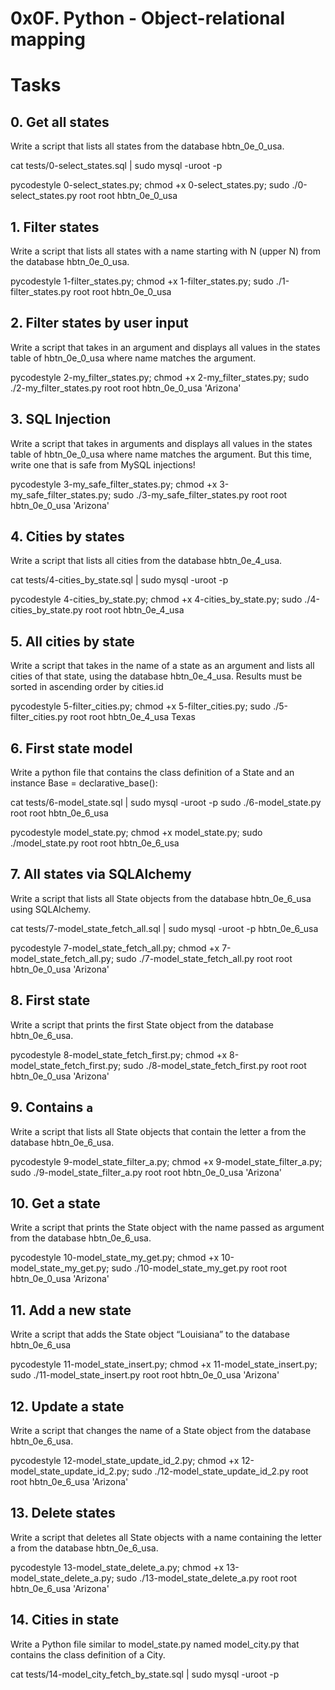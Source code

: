 # 0x0F. Python - Object-relational mapping

# Tasks
## 0. Get all states
Write a script that lists all states from the database hbtn_0e_0_usa.

cat tests/0-select_states.sql | sudo mysql -uroot -p

pycodestyle 0-select_states.py; chmod +x 0-select_states.py; sudo ./0-select_states.py root root hbtn_0e_0_usa

## 1. Filter states
Write a script that lists all states with a name starting with N (upper N) from the database hbtn_0e_0_usa.

pycodestyle 1-filter_states.py; chmod +x 1-filter_states.py; sudo ./1-filter_states.py root root hbtn_0e_0_usa

## 2. Filter states by user input
Write a script that takes in an argument and displays all values in the states table of hbtn_0e_0_usa where name matches the argument.

pycodestyle 2-my_filter_states.py; chmod +x 2-my_filter_states.py; sudo ./2-my_filter_states.py root root hbtn_0e_0_usa 'Arizona'

## 3. SQL Injection
Write a script that takes in arguments and displays all values in the states table of hbtn_0e_0_usa where name matches the argument. But this time, write one that is safe from MySQL injections!

pycodestyle 3-my_safe_filter_states.py; chmod +x 3-my_safe_filter_states.py; sudo ./3-my_safe_filter_states.py root root hbtn_0e_0_usa 'Arizona'

## 4. Cities by states
Write a script that lists all cities from the database hbtn_0e_4_usa.

cat tests/4-cities_by_state.sql | sudo mysql -uroot -p

pycodestyle 4-cities_by_state.py; chmod +x 4-cities_by_state.py; sudo ./4-cities_by_state.py root root hbtn_0e_4_usa

## 5. All cities by state
Write a script that takes in the name of a state as an argument and lists all cities of that state, using the database hbtn_0e_4_usa. Results must be sorted in ascending order by cities.id

pycodestyle 5-filter_cities.py; chmod +x 5-filter_cities.py; sudo ./5-filter_cities.py root root hbtn_0e_4_usa Texas

## 6. First state model
Write a python file that contains the class definition of a State and an instance Base = declarative_base():

cat tests/6-model_state.sql | sudo mysql -uroot -p
sudo ./6-model_state.py root root hbtn_0e_6_usa

pycodestyle model_state.py; chmod +x model_state.py; sudo ./model_state.py root root hbtn_0e_6_usa

## 7. All states via SQLAlchemy
Write a script that lists all State objects from the database hbtn_0e_6_usa using SQLAlchemy.

cat tests/7-model_state_fetch_all.sql | sudo mysql -uroot -p hbtn_0e_6_usa

pycodestyle 7-model_state_fetch_all.py; chmod +x 7-model_state_fetch_all.py; sudo ./7-model_state_fetch_all.py root root hbtn_0e_0_usa 'Arizona'

## 8. First state
Write a script that prints the first State object from the database hbtn_0e_6_usa. 

pycodestyle 8-model_state_fetch_first.py; chmod +x 8-model_state_fetch_first.py; sudo ./8-model_state_fetch_first.py root root hbtn_0e_0_usa 'Arizona'

## 9. Contains `a`
Write a script that lists all State objects that contain the letter a from the database hbtn_0e_6_usa.

pycodestyle 9-model_state_filter_a.py; chmod +x 9-model_state_filter_a.py; sudo ./9-model_state_filter_a.py root root hbtn_0e_0_usa 'Arizona'

## 10. Get a state
Write a script that prints the State object with the name passed as argument from the database hbtn_0e_6_usa.

pycodestyle 10-model_state_my_get.py; chmod +x 10-model_state_my_get.py; sudo ./10-model_state_my_get.py root root hbtn_0e_0_usa 'Arizona'


## 11. Add a new state
Write a script that adds the State object “Louisiana” to the database hbtn_0e_6_usa

pycodestyle 11-model_state_insert.py; chmod +x 11-model_state_insert.py; sudo ./11-model_state_insert.py root root hbtn_0e_0_usa 'Arizona'

## 12. Update a state
Write a script that changes the name of a State object from the database hbtn_0e_6_usa.

pycodestyle 12-model_state_update_id_2.py; chmod +x 12-model_state_update_id_2.py; sudo ./12-model_state_update_id_2.py root root hbtn_0e_6_usa 'Arizona'

## 13. Delete states
Write a script that deletes all State objects with a name containing the letter a from the database hbtn_0e_6_usa.

pycodestyle 13-model_state_delete_a.py; chmod +x 13-model_state_delete_a.py; sudo ./13-model_state_delete_a.py root root hbtn_0e_6_usa 'Arizona'

## 14. Cities in state
Write a Python file similar to model_state.py named model_city.py that contains the class definition of a City.

cat tests/14-model_city_fetch_by_state.sql | sudo mysql -uroot -p










